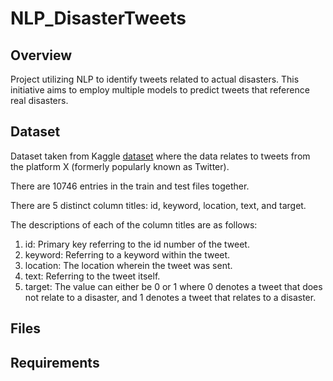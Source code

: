 # NLP_DisasterTweets

## Overview
Project utilizing NLP to identify tweets related to actual disasters. This initiative aims to employ multiple models to predict tweets that reference real disasters. 


## Dataset
Dataset taken from Kaggle [dataset]([dataset](https://www.kaggle.com/competitions/nlp-getting-started/data?select=train.csv)) where the data relates to tweets from the platform X (formerly popularly known as Twitter).

There are 10746 entries in the train and test files together.

There are 5 distinct column titles: id, keyword, location, text, and target.

The descriptions of each of the column titles are as follows:
1. id: Primary key referring to the id number of the tweet.
2. keyword: Referring to a keyword within the tweet.
3. location: The location wherein the tweet was sent.
4. text: Referring to the tweet itself.
5. target: The value can either be 0 or 1 where 0 denotes a tweet that does not relate to a disaster, and 1 denotes a tweet that relates to a disaster.



<!--Describe the dataset used in the project. Include details such as:
- Source of the data
- Number of samples
- Feature descriptions-->

## Files
<!--List and describe each file included in the project:
1. **train.csv** - The training set with examples and target labels.
2. **test.csv** - The test set with examples for which predictions need to be made.
3. **sample_submission.csv** - A sample submission file in the correct format.-->

## Requirements
<!--List the libraries and tools required to run the project along with their versions.
```plaintext-->
